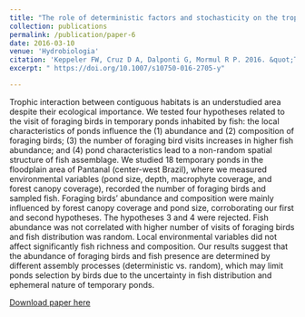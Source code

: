 ```yaml
---
title: "The role of deterministic factors and stochasticity on the trophic interactions between birds and fish in temporary floodplain ponds"
collection: publications
permalink: /publication/paper-6
date: 2016-03-10
venue: 'Hydrobiologia'
citation: 'Keppeler FW, Cruz D A, Dalponti G, Mormul R P. 2016. &quot;The role of deterministic factors and stochasticity on the trophic interactions between birds and fish in temporary floodplain ponds.&quot; <i>Hydrobiologia</i>. 773 (1): 225–240.'
excerpt: " https://doi.org/10.1007/s10750-016-2705-y"

---
```

Trophic interaction between contiguous habitats is an understudied area despite their ecological importance. We tested four hypotheses related to the visit of foraging birds in temporary ponds inhabited by fish: the local characteristics of ponds influence the (1) abundance and (2) composition of foraging birds; (3) the number of foraging bird visits increases in higher fish abundance; and (4) pond characteristics lead to a non-random spatial structure of fish assemblage. We studied 18 temporary ponds in the floodplain area of Pantanal (center-west Brazil), where we measured environmental variables (pond size, depth, macrophyte coverage, and forest canopy coverage), recorded the number of foraging birds and sampled fish. Foraging birds’ abundance and composition were mainly influenced by forest canopy coverage and pond size, corroborating our first and second hypotheses. The hypotheses 3 and 4 were rejected. Fish abundance was not correlated with higher number of visits of foraging birds and fish distribution was random. Local environmental variables did not affect significantly fish richness and composition. Our results suggest that the abundance of foraging birds and fish presence are determined by different assembly processes (deterministic vs. random), which may limit ponds selection by birds due to the uncertainty in fish distribution and ephemeral nature of temporary ponds.

[Download paper here](http://fkeppeler.github.io/files/paper6.pdf)

